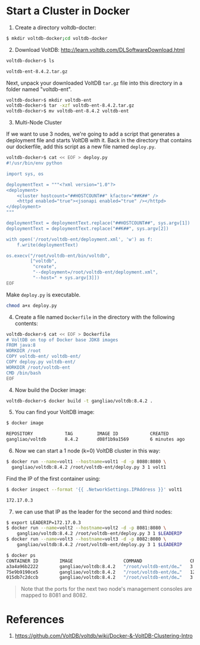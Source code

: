 # Start a Cluster in Docker

1. Create a directory voltdb-docter:

```bash
$ mkdir voltdb-docker;cd voltdb-docker
```

2. Download VoltDB: http://learn.voltdb.com/DLSoftwareDownload.html

```bash
voltdb-docker>$ ls

voltdb-ent-8.4.2.tar.gz
```

Next, unpack your downloaded VoltDB `tar.gz` file into this directory in a folder named "voltdb-ent".

```bash
voltdb-docker>$ mkdir voltdb-ent
voltdb-docker>$ tar -xzf voltdb-ent-8.4.2.tar.gz
voltdb-docker>$ mv voltdb-ent-8.4.2 voltdb-ent
```

3. Multi-Node Cluster

If we want to use 3 nodes, we're going to add a script that generates a deployment file and starts VoltDB with it. Back in the directory that contains our dockerfile, add this script as a new file named `deploy.py`.

```bash
voltdb-docker>$ cat << EOF > deploy.py
#!/usr/bin/env python

import sys, os

deploymentText = """<?xml version="1.0"?>
<deployment>
    <cluster hostcount="##HOSTCOUNT##" kfactor="##K##" />
    <httpd enabled="true"><jsonapi enabled="true" /></httpd>
</deployment>
"""

deploymentText = deploymentText.replace("##HOSTCOUNT##", sys.argv[1])
deploymentText = deploymentText.replace("##K##", sys.argv[2])

with open('/root/voltdb-ent/deployment.xml', 'w') as f:
    f.write(deploymentText)

os.execv("/root/voltdb-ent/bin/voltdb",
         ["voltdb",
          "create",
          "--deployment=/root/voltdb-ent/deployment.xml",
          "--host=" + sys.argv[3]])
EOF
```

Make `deploy.py` is executable.

```bash
chmod a+x deploy.py
```

4. Create a file named `Dockerfile` in the directory with the following contents:

```bash
voltdb-docker>$ cat << EOF > Dockerfile
# VoltDB on top of Docker base JDK8 images
FROM java:8
WORKDIR /root
COPY voltdb-ent/ voltdb-ent/
COPY deploy.py voltdb-ent/
WORKDIR /root/voltdb-ent
CMD /bin/bash
EOF
```

4. Now build the Docker image:

```bash
voltdb-docker>$ docker build -t gangliao/voltdb:8.4.2 .
```

5. You can find your VoltDB image:

```bash
$ docker image

REPOSITORY            TAG         IMAGE ID            CREATED             SIZE
gangliao/voltdb       8.4.2       d08f1b9a1569        6 minutes ago       773MB
```

6. Now we can start a 1 node (k=0) VoltDB cluster in this way:

```bash
$ docker run --name=volt1 --hostname=volt1 -d -p 8080:8080 \
  gangliao/voltdb:8.4.2 /root/voltdb-ent/deploy.py 3 1 volt1
```

Find the IP of the first container using:

```bash
$ docker inspect --format '{{ .NetworkSettings.IPAddress }}' volt1

172.17.0.3
```

7. we can use that IP as the leader for the second and third nodes:

```bash
$ export LEADERIP=172.17.0.3
$ docker run --name=volt2 --hostname=volt2 -d -p 8081:8080 \
    gangliao/voltdb:8.4.2 /root/voltdb-ent/deploy.py 3 1 $LEADERIP
$ docker run --name=volt3 --hostname=volt3 -d -p 8082:8080 \
    gangliao/voltdb:8.4.2 /root/voltdb-ent/deploy.py 3 1 $LEADERIP

$ docker ps
CONTAINER ID        IMAGE                   COMMAND                  CREATED             STATUS              PORTS                    NAMES
a3a4a96b2222        gangliao/voltdb:8.4.2   "/root/voltdb-ent/de…"   3 seconds ago       Up 3 seconds        0.0.0.0:8082->8080/tcp   volt3
75e9b9190ce5        gangliao/voltdb:8.4.2   "/root/voltdb-ent/de…"   12 seconds ago      Up 11 seconds       0.0.0.0:8081->8080/tcp   volt2
015db7c2dccb        gangliao/voltdb:8.4.2   "/root/voltdb-ent/de…"   3 minutes ago       Up 3 minutes        0.0.0.0:8080->8080/tcp   volt1
```

> Note that the ports for the next two node's management consoles are mapped to 8081 and 8082.

# References

1. https://github.com/VoltDB/voltdb/wiki/Docker-&-VoltDB-Clustering-Intro

